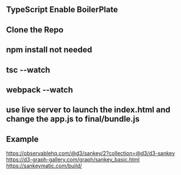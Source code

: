 ## TypeScript Enable BoilerPlate

## Clone the Repo

## npm install not needed

## tsc --watch

## webpack --watch

## use live server to launch the index.html and change the app.js to final/bundle.js

## Example

https://observablehq.com/@d3/sankey/2?collection=@d3/d3-sankey
https://d3-graph-gallery.com/graph/sankey_basic.html
https://sankeymatic.com/build/
